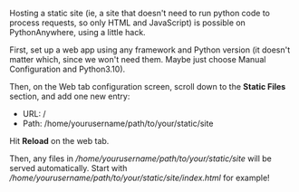 
<!--
.. title: Hosting a static site
.. slug: hosting-a-static-site
.. date: 2016-05-09 11:35:28 UTC+01:00
.. tags:
.. category:
.. link:
.. description:
.. type: text
-->


Hosting a static site (ie, a site that doesn't need to run python code to
process requests, so only HTML and JavaScript) is possible on PythonAnywhere,
using a little hack.

First, set up a web app using any framework and Python version (it doesn't matter
which, since we won't need them.  Maybe just choose Manual Configuration and Python3.10).

Then, on the Web tab configuration screen, scroll down to the **Static Files**
section, and add one new entry:

* URL: /
* Path: /home/yourusername/path/to/your/static/site

Hit **Reload** on the web tab.

Then, any files in */home/yourusername/path/to/your/static/site* will be served
automatically.  Start with */home/yourusername/path/to/your/static/site/index.html*
for example!


